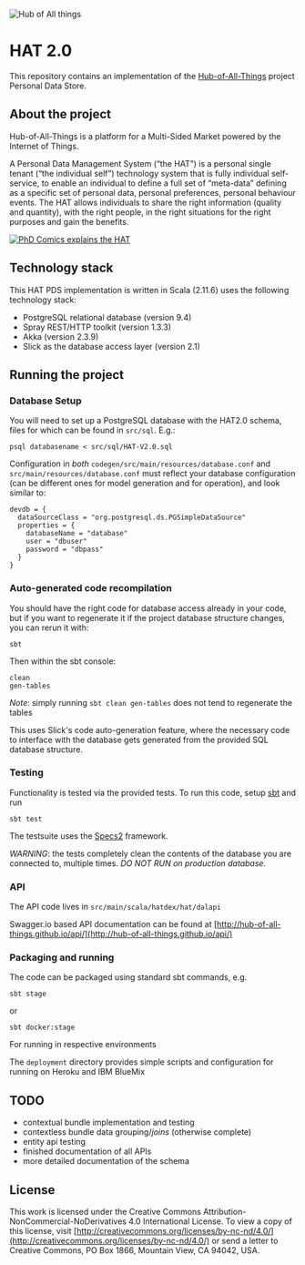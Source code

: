 ![Hub of All things](http://hubofallthings.com/wp-content/uploads/banner21.png)

# HAT 2.0

This repository contains an implementation of the [Hub-of-All-Things](http://hubofallthings.com) project Personal Data Store.

## About the project

Hub-of-All-Things is a platform for a Multi-Sided Market powered by the Internet of Things.

A Personal Data Management System (“the HAT”) is a personal single tenant (“the individual self”) technology system that is fully individual self-service, to enable an individual to define a full set of “meta-data” defining as a specific set of personal data, personal preferences, personal behaviour events. The HAT allows individuals to share the right information (quality and quantity), with the right people, in the right situations for the right purposes and gain the benefits.

[![PhD Comics explains the HAT](http://img.youtube.com/vi/y1txYjoSQQc/0.jpg)](http://www.youtube.com/watch?v=y1txYjoSQQc)

## Technology stack

This HAT PDS implementation is written in Scala (2.11.6) uses the following technology stack:

- PostgreSQL relational database (version 9.4)
- Spray REST/HTTP toolkit (version 1.3.3)
- Akka (version 2.3.9)
- Slick as the database access layer (version 2.1)

## Running the project

### Database Setup

You will need to set up a PostgreSQL database with the HAT2.0 schema, files for which can be found in `src/sql`. E.g.:

    psql databasename < src/sql/HAT-V2.0.sql

Configuration in *both* `codegen/src/main/resources/database.conf` and `src/main/resources/database.conf` must reflect your database configuration (can be different ones for model generation and for operation), and look similar to:

    devdb = {
      dataSourceClass = "org.postgresql.ds.PGSimpleDataSource"
      properties = {
        databaseName = "database"
        user = "dbuser"
        password = "dbpass"
      }
    }

### Auto-generated code recompilation

You should have the right code for database access already in your code, but if you want to regenerate it if the project database structure changes, you can rerun it with:

    sbt

Then within the sbt console:

    clean
    gen-tables

*Note*: simply running `sbt clean gen-tables` does not tend to regenerate the tables

This uses Slick's code auto-generation feature, where the necessary code to interface with the database gets generated from the provided SQL database structure.

### Testing

Functionality is tested via the provided tests. To run this code, setup [sbt](http://www.scala-sbt.org) and run

	sbt test
	
The testsuite uses the [Specs2](https://etorreborre.github.io/specs2/) framework.

*WARNING*: the tests completely clean the contents of the database you are connected to, multiple times. *DO NOT RUN on production database.*

### API

The API code lives in `src/main/scala/hatdex/hat/dalapi`

Swagger.io based API documentation can be found at [http://hub-of-all-things.github.io/api/](http://hub-of-all-things.github.io/api/) 

### Packaging and running

The code can be packaged using standard sbt commands, e.g.

    sbt stage
    
or

    sbt docker:stage
    
For running in respective environments

The `deployment` directory provides simple scripts and configuration for running on Heroku and IBM BlueMix

## TODO

- contextual bundle implementation and testing
- contextless bundle data ​grouping/_joins_​ (otherwise complete)
- entity api testing
- finished documentation of all APIs
- more detailed documentation of the schema

## License

This work is licensed under the Creative Commons Attribution-NonCommercial-NoDerivatives 4.0 International License. To view a copy of this license, visit [http://creativecommons.org/licenses/by-nc-nd/4.0/](http://creativecommons.org/licenses/by-nc-nd/4.0/) or send a letter to Creative Commons, PO Box 1866, Mountain View, CA 94042, USA.